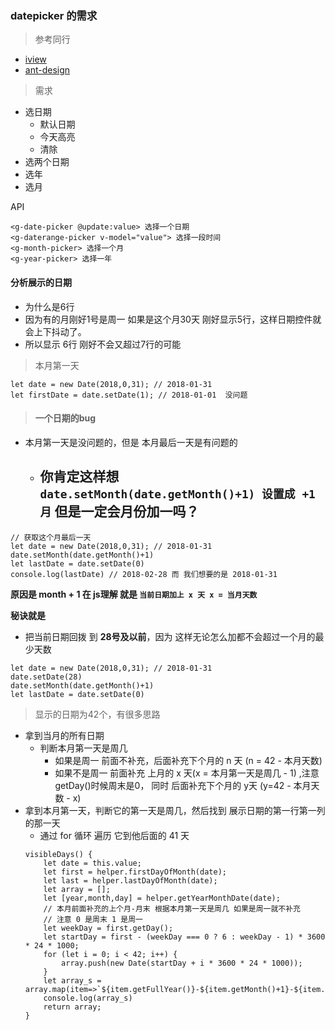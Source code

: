 ### datepicker 的需求

> 参考同行

- [iview](https://www.iviewui.com/)
- [ant-design](https://ant.design/)

> 需求

- 选日期
    - 默认日期
    - 今天高亮
    - 清除
- 选两个日期
- 选年
- 选月

API

```
<g-date-picker @update:value> 选择一个日期
<g-daterange-picker v-model="value"> 选择一段时间
<g-month-picker> 选择一个月
<g-year-picker> 选择一年
```

#### 分析展示的日期

- 为什么是6行
- 因为有的月刚好1号是周一 如果是这个月30天 刚好显示5行，这样日期控件就会上下抖动了。
- 所以显示 6行 刚好不会又超过7行的可能

> 本月第一天

```
let date = new Date(2018,0,31); // 2018-01-31
let firstDate = date.setDate(1); // 2018-01-01  没问题
```

> #### 一个日期的bug

- 本月第一天是没问题的，但是 本月最后一天是有问题的
    - 你肯定这样想 `date.setMonth(date.getMonth()+1) 设置成 +1月` 但是一定会月份加一吗？
        -

```
// 获取这个月最后一天
let date = new Date(2018,0,31); // 2018-01-31
date.setMonth(date.getMonth()+1)
let lastDate = date.setDate(0)
console.log(lastDate) // 2018-02-28 而 我们想要的是 2018-01-31
```

**原因是 month + 1 在 js理解 就是 `当前日期加上 x 天 x = 当月天数`**

**秘诀就是**

- 把当前日期回拨 到 **28号及以前**，因为 这样无论怎么加都不会超过一个月的最少天数

```
let date = new Date(2018,0,31); // 2018-01-31
date.setDate(28)
date.setMonth(date.getMonth()+1)
let lastDate = date.setDate(0)
```

> 显示的日期为42个，有很多思路

- 拿到当月的所有日期
  - 判断本月第一天是周几
    - 如果是周一 前面不补充，后面补充下个月的 n 天 (n = 42 - 本月天数)
    - 如果不是周一 前面补充 上月的 x 天(x = 本月第一天是周几 - 1) ,注意getDay()时候周末是0， 同时 后面补充下个月的 y天 (y=42 - 本月天数 - x)
- 拿到本月第一天，判断它的第一天是周几，然后找到 展示日期的第一行第一列的那一天
    - 通过 for 循环 遍历 它到他后面的 41 天
    ```
    visibleDays() {
        let date = this.value;
        let first = helper.firstDayOfMonth(date);
        let last = helper.lastDayOfMonth(date);
        let array = [];
        let [year,month,day] = helper.getYearMonthDate(date);
        // 本月前面补充的上个月-月末 根据本月第一天是周几 如果是周一就不补充
        // 注意 0 是周末 1 是周一
        let weekDay = first.getDay();
        let startDay = first - (weekDay === 0 ? 6 : weekDay - 1) * 3600 * 24 * 1000;
        for (let i = 0; i < 42; i++) {
            array.push(new Date(startDay + i * 3600 * 24 * 1000));
        }
        let array_s = array.map(item=>`${item.getFullYear()}-${item.getMonth()+1}-${item.getDate()}`)
        console.log(array_s)
        return array;
    }
    ```

